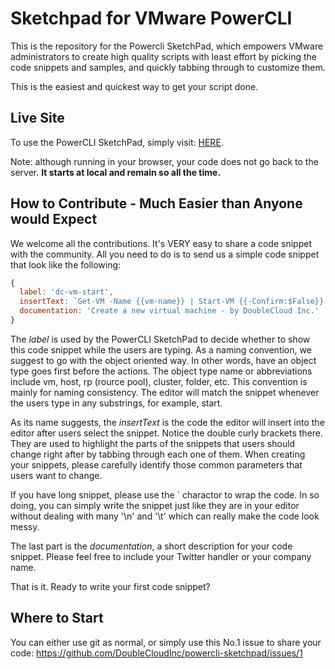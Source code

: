 # Sketchpad for VMware PowerCLI

This is the repository for the Powercli SketchPad, which empowers VMware administrators to create high quality scripts with least effort by picking the code snippets and samples, and quickly tabbing through to customize them.

This is the easiest and quickest way to get your script done.

## Live Site
To use the PowerCLI SketchPad, simply visit: [HERE](https://doublecloudinc.github.io/powercli-sketchpad/).

Note: although running in your browser, your code does not go back to the server. **It starts at local and remain so all the time.**

## How to Contribute - Much Easier than Anyone would Expect

We welcome all the contributions. It's VERY easy to share a code snippet with the community. All you need to do is to send us a simple code snippet that look like the following:

```javascript
{
  label: 'dc-vm-start',
  insertText: `Get-VM -Name {{vm-name}} | Start-VM {{-Confirm:$False}} {{-RunAsync:$True}}`,
  documentation: 'Create a new virtual machine - by DoubleCloud Inc.'
} 
```

The *label* is used by the PowerCLI SketchPad to decide whether to show this code snippet while the users are typing. As a naming convention, we suggest to go with the object oriented way. In other words, have an object type goes first before the actions. The object type name or abbreviations include vm, host, rp (rource pool), cluster, folder, etc. This convention is mainly for naming consistency. The editor will match the snippet whenever the users type in any substrings, for example, start.

As its name suggests, the *insertText* is the code the editor will insert into the editor after users select the snippet. Notice the double curly brackets there. They are used to highlight the parts of the snippets that users should change right after by tabbing through each one of them. When creating your snippets, please carefully identify those common parameters that users want to change.

If you have long snippet, please use the ` charactor to wrap the code. In so doing, you can simply write the snippet just like they are in your editor without dealing with many '\n' and '\t' which can really make the code look messy.

The last part is the *documentation*, a short description for your code snippet. Please feel free to include your Twitter handler or your company name.

That is it. Ready to write your first code snippet?

## Where to Start
You can either use git as normal, or simply use this No.1 issue to share your code: https://github.com/DoubleCloudInc/powercli-sketchpad/issues/1
